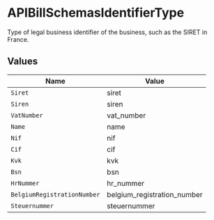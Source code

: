 # APIBillSchemasIdentifierType

Type of legal business identifier of the business, such as the SIRET in France.


## Values

| Name                        | Value                       |
| --------------------------- | --------------------------- |
| `Siret`                     | siret                       |
| `Siren`                     | siren                       |
| `VatNumber`                 | vat_number                  |
| `Name`                      | name                        |
| `Nif`                       | nif                         |
| `Cif`                       | cif                         |
| `Kvk`                       | kvk                         |
| `Bsn`                       | bsn                         |
| `HrNummer`                  | hr_nummer                   |
| `BelgiumRegistrationNumber` | belgium_registration_number |
| `Steuernummer`              | steuernummer                |